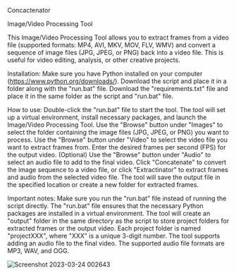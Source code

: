 Concactenator

Image/Video Processing Tool

This Image/Video Processing Tool allows you to extract frames from a video file (supported formats: MP4, AVI, MKV, MOV, FLV, WMV) and convert a sequence of image files (JPG, JPEG, or PNG) back into a video file. This is useful for video editing, analysis, or other creative projects.

Installation:
Make sure you have Python installed on your computer (https://www.python.org/downloads/).
Download the script and place it in a folder along with the "run.bat" file.
Download the "requirements.txt" file and place it in the same folder as the script and "run.bat" file.

How to use:
Double-click the "run.bat" file to start the tool.
The tool will set up a virtual environment, install necessary packages, and launch the Image/Video Processing Tool.
Use the "Browse" button under "Images" to select the folder containing the image files (JPG, JPEG, or PNG) you want to process.
Use the "Browse" button under "Video" to select the video file you want to extract frames from.
Enter the desired frames per second (FPS) for the output video.
(Optional) Use the "Browse" button under "Audio" to select an audio file to add to the final video.
Click "Concatenate" to convert the image sequence to a video file, or click "Extractinator" to extract frames and audio from the selected video file.
The tool will save the output file in the specified location or create a new folder for extracted frames.

Important notes:
Make sure you run the "run.bat" file instead of running the script directly. The "run.bat" file ensures that the necessary Python packages are installed in a virtual environment.
The tool will create an "output" folder in the same directory as the script to store project folders for extracted frames or the output video. Each project folder is named "projectXXX", where "XXX" is a unique 3-digit number.
The tool supports adding an audio file to the final video. The supported audio file formats are MP3, WAV, and OGG.


![Screenshot 2023-03-24 002643](https://user-images.githubusercontent.com/111990299/227424353-38703824-d1e7-4e27-a4ac-12104bd5b90e.png)

